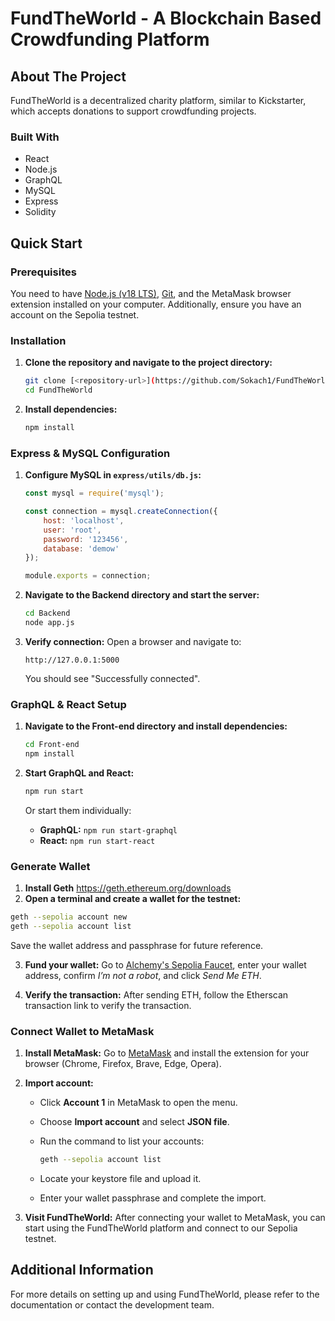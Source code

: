 # FundTheWorld - A Blockchain Based Crowdfunding Platform

## About The Project

FundTheWorld is a decentralized charity platform, similar to Kickstarter, which accepts donations to support crowdfunding projects.

### Built With

- React
- Node.js
- GraphQL
- MySQL
- Express
- Solidity

## Quick Start

### Prerequisites

You need to have [Node.js (v18 LTS)](https://nodejs.org/en/download/), [Git](https://git-scm.com/downloads), and the MetaMask browser extension installed on your computer. Additionally, ensure you have an account on the Sepolia testnet.

### Installation

1. **Clone the repository and navigate to the project directory:**

   ```sh
   git clone [<repository-url>](https://github.com/Sokach1/FundTheWorld.git)
   cd FundTheWorld
   ```

2. **Install dependencies:**

   ```sh
   npm install
   ```

### Express & MySQL Configuration

1. **Configure MySQL in `express/utils/db.js`:**

   ```javascript
   const mysql = require('mysql');
   
   const connection = mysql.createConnection({
       host: 'localhost',
       user: 'root',
       password: '123456',
       database: 'demow'
   });
   
   module.exports = connection;
   ```

2. **Navigate to the Backend directory and start the server:**

   ```sh
   cd Backend
   node app.js
   ```

3. **Verify connection:** Open a browser and navigate to:

   ```arduino
   http://127.0.0.1:5000
   ```

   You should see "Successfully connected".

### GraphQL & React Setup

1. **Navigate to the Front-end directory and install dependencies:**

   ```sh
   cd Front-end
   npm install
   ```

2. **Start GraphQL and React:**

   ```sh
   npm run start
   ```

   Or start them individually:

   - **GraphQL:** `npm run start-graphql`
   - **React:** `npm run start-react`

### Generate Wallet

1. **Install Geth** https://geth.ethereum.org/downloads
2. **Open a terminal and create a wallet for the testnet:**

```sh
geth --sepolia account new
geth --sepolia account list
```

Save the wallet address and passphrase for future reference.

3. **Fund your wallet:** Go to [Alchemy's Sepolia Faucet](https://www.alchemy.com/faucets/ethereum-sepolia), enter your wallet address, confirm *I’m not a robot*, and click *Send Me ETH*.

4. **Verify the transaction:** After sending ETH, follow the Etherscan transaction link to verify the transaction.

### Connect Wallet to MetaMask

1. **Install MetaMask:** Go to [MetaMask](https://metamask.io/) and install the extension for your browser (Chrome, Firefox, Brave, Edge, Opera).

2. **Import account:**

   - Click **Account 1** in MetaMask to open the menu.

   - Choose **Import account** and select **JSON file**.

   - Run the command to list your accounts:

     ```sh
     geth --sepolia account list
     ```

   - Locate your keystore file and upload it.

   - Enter your wallet passphrase and complete the import.

3. **Visit FundTheWorld:** After connecting your wallet to MetaMask, you can start using the FundTheWorld platform and connect to our Sepolia testnet.

## Additional Information

For more details on setting up and using FundTheWorld, please refer to the documentation or contact the development team.
